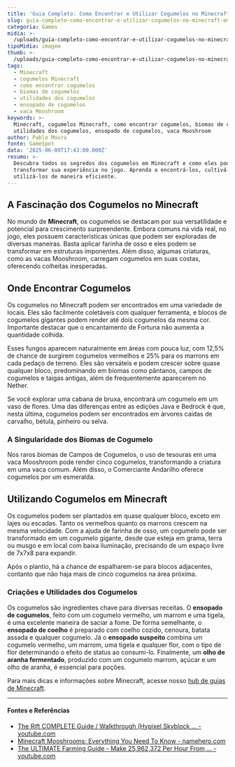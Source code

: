 ```yaml
---
title: 'Guia Completo: Como Encontrar e Utilizar Cogumelos no Minecraft em 2025'
slug: guia-completo-como-encontrar-e-utilizar-cogumelos-no-minecraft-em-2025
categoria: Games
midia: >-
  /uploads/guia-completo-como-encontrar-e-utilizar-cogumelos-no-minecraft-em-2025-thumb.jpg
tipoMidia: imagem
thumb: >-
  /uploads/guia-completo-como-encontrar-e-utilizar-cogumelos-no-minecraft-em-2025-thumb.jpg
tags:
  - Minecraft
  - cogumelos Minecraft
  - como encontrar cogumelos
  - biomas de cogumelos
  - utilidades dos cogumelos
  - ensopado de cogumelos
  - vaca Mooshroom
keywords: >-
  Minecraft, cogumelos Minecraft, como encontrar cogumelos, biomas de cogumelos,
  utilidades dos cogumelos, ensopado de cogumelos, vaca Mooshroom
author: Pablo Moura
fonte: GameSpot
data: '2025-06-09T17:43:00.000Z'
resumo: >-
  Descubra todos os segredos dos cogumelos em Minecraft e como eles podem
  transformar sua experiência no jogo. Aprenda a encontrá-los, cultivá-los e
  utilizá-los de maneira eficiente.
---
```


## A Fascinação dos Cogumelos no Minecraft

No mundo de **Minecraft**, os cogumelos se destacam por sua versatilidade e potencial para crescimento surpreendente. Embora comuns na vida real, no jogo, eles possuem características únicas que podem ser exploradas de diversas maneiras. Basta aplicar farinha de osso e eles podem se transformar em estruturas imponentes. Além disso, algumas criaturas, como as vacas Mooshroom, carregam cogumelos em suas costas, oferecendo colheitas inesperadas.

## Onde Encontrar Cogumelos

Os cogumelos no Minecraft podem ser encontrados em uma variedade de locais. Eles são facilmente coletáveis com qualquer ferramenta, e blocos de cogumelos gigantes podem render até dois cogumelos da mesma cor. Importante destacar que o encantamento de Fortuna não aumenta a quantidade colhida.

Esses fungos aparecem naturalmente em áreas com pouca luz, com 12,5% de chance de surgirem cogumelos vermelhos e 25% para os marrons em cada pedaço de terreno. Eles são versáteis e podem crescer sobre quase qualquer bloco, predominando em biomas como pântanos, campos de cogumelos e taigas antigas, além de frequentemente aparecerem no Nether.

Se você explorar uma cabana de bruxa, encontrará um cogumelo em um vaso de flores. Uma das diferenças entre as edições Java e Bedrock é que, nesta última, cogumelos podem ser encontrados em árvores caídas de carvalho, bétula, pinheiro ou selva.

### A Singularidade dos Biomas de Cogumelo

Nos raros biomas de Campos de Cogumelos, o uso de tesouras em uma vaca Mooshroom pode render cinco cogumelos, transformando a criatura em uma vaca comum. Além disso, o Comerciante Andarilho oferece cogumelos por um esmeralda.

## Utilizando Cogumelos em Minecraft

Os cogumelos podem ser plantados em quase qualquer bloco, exceto em lajes ou escadas. Tanto os vermelhos quanto os marrons crescem na mesma velocidade. Com a ajuda de farinha de osso, um cogumelo pode ser transformado em um cogumelo gigante, desde que esteja em grama, terra ou musgo e em local com baixa iluminação, precisando de um espaço livre de 7x7x8 para expandir.

Após o plantio, há a chance de espalharem-se para blocos adjacentes, contanto que não haja mais de cinco cogumelos na área próxima.

### Criações e Utilidades dos Cogumelos

Os cogumelos são ingredientes chave para diversas receitas. O **ensopado de cogumelos**, feito com um cogumelo vermelho, um marrom e uma tigela, é uma excelente maneira de saciar a fome. De forma semelhante, o **ensopado de coelho** é preparado com coelho cozido, cenoura, batata assada e qualquer cogumelo. Já o **ensopado suspeito** combina um cogumelo vermelho, um marrom, uma tigela e qualquer flor, com o tipo de flor determinando o efeito de status ao consumi-lo. Finalmente, um **olho de aranha fermentado**, produzido com um cogumelo marrom, açúcar e um olho de aranha, é essencial para poções.

Para mais dicas e informações sobre Minecraft, acesse nosso [hub de guias de Minecraft](https://www.gamespot.com/articles/minecraft-guides-hub/1100-6526408/).

---

#### Fontes e Referências

- [The Rift COMPLETE Guide / Walkthrough (Hypixel Skyblock ... - youtube.com](https://www.youtube.com/watch?v=iwv5HryMINI)
- [Minecraft Mooshrooms: Everything You Need To Know - namehero.com](https://www.namehero.com/gaming-blog/minecraft-mooshrooms-everything-you-need-to-know/)
- [The ULTIMATE Farming Guide - Make 25,962,372 Per Hour From ... - youtube.com](https://www.youtube.com/watch?v=aK8nhUn4bBM)
